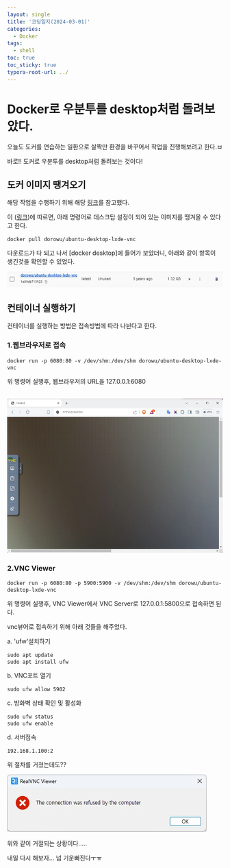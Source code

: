 ```yaml
---
layout: single
title: '코딩일지(2024-03-01)'
categories:
  - Docker
tags:
  - shell
toc: true
toc_sticky: true
typora-root-url: ../
---
```




# Docker로 우분투를 desktop처럼 돌려보았다.

오늘도 도커를 연습하는 일환으로 살짝만 환경을 바꾸어서 작업을 진행해보려고 한다.ㅂ

바로!! 도커로 우분투를 desktop처럼 돌려보는 것이다!





## 도커 이미지 땡겨오기

해당 작업을 수행하기 위해 해당 [링크](https://lovemewithoutall.github.io/it/ubuntu-vnc-desktop/)를 참고했다.

이 ([링크](https://hub.docker.com/r/dorowu/ubuntu-desktop-lxde-vnc))에 따르면, 아래 명령어로 데스크탑 설정이 되어 있는 이미지를 땡겨올 수 있다고 한다.

```
docker pull dorowu/ubuntu-desktop-lxde-vnc
```

다운로드가 다 되고 나서 [docker desktop]에 들어가 보았더니, 아래와 같이 항목이 생긴것을 확인할 수 있었다.

![Docker_Desktop_wTX9Q0Dr2Y](/images/2024-03-03-codinglog(47)/Docker_Desktop_wTX9Q0Dr2Y.webp)

## 컨테이너 실행하기

컨테이너를 실행하는 방법은 접속방법에 따라 나뉜다고 한다.

### 1.웹브라우저로 접속

```shell
docker run -p 6080:80 -v /dev/shm:/dev/shm dorowu/ubuntu-desktop-lxde-vnc
```

위 명령어 실행후, 웹브라우저의 URL을 127.0.0.1:6080

<p align="center">
  <br>
 	<img src="/images/2024-03-03-codinglog(47)/brave_nlrHXrIgTc.webp" style="zoom:80%;" />
  <br>
</p>





### 2.VNC Viewer

```shell
docker run -p 6080:80 -p 5900:5900 -v /dev/shm:/dev/shm dorowu/ubuntu-desktop-lxde-vnc
```

위 명령어 실행후, VNC Viewer에서 VNC Server로 127.0.0.1:5800으로 접속하면 된다.

vnc뷰어로 접속하기 위해 아래 것들을 해주었다.

a. 'ufw'설치하기

```shell
sudo apt update
sudo apt install ufw
```

b. VNC포트 열기

```shell
sudo ufw allow 5902
```

c. 방화벽 상태 확인 및 활성화

```shell
sudo ufw status
sudo ufw enable
```

d. 서버접속

```shell
192.168.1.100:2	
```

위 절차를 거쳤는데도??

![vncviewer_40rrxQqmb6](/images/2024-03-03-codinglog(47)/vncviewer_40rrxQqmb6.webp)

위와 같이 거절되는 상황이다.....

내일 다시 해보자... 넘 기운빠진다ㅜㅠ



























